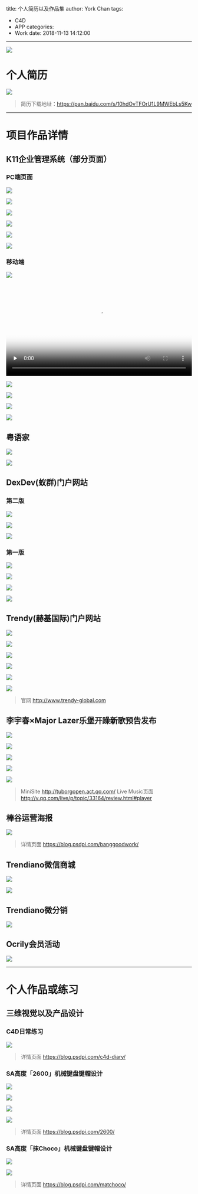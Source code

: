 title: 个人简历以及作品集
author: York Chan
tags: 
  - C4D
  - APP
categories: 
  - Work
date: 2018-11-13 14:12:00
---
![](http://image.psdpi.com/image/resume/resume/p1.jpg)

<!-- less -->


# 个人简历


![](http://image.psdpi.com/image/resume/resume/all.jpg)

> 简历下载地址：https://pan.baidu.com/s/10hdOvTFOrU1L9MWEbLs5Kw


******************************************************************************************     


# 项目作品详情


## K11企业管理系统（部分页面）

### PC端页面

![](http://image.psdpi.com/image/resume/k11/%E9%94%80%E5%94%AE%E6%95%B0%E6%8D%AEDashboard%201440.jpg)

![](http://image.psdpi.com/image/resume/k11/PC%E5%B7%A1%E5%9C%BAdashboard%201440.jpg)

![](http://image.psdpi.com/image/resume/k11/%E7%BB%9F%E8%AE%A1%E6%A6%82%E8%A7%88%201440%205.jpg)

![](http://image.psdpi.com/image/resume/k11/%E6%8B%9B%E5%95%86%E7%AE%A1%E7%90%86%EF%BC%88%E5%8D%A1%E7%89%87%EF%BC%892.jpg)

![](http://image.psdpi.com/image/resume/k11/%E9%97%AE%E9%A2%98%E7%AE%A1%E7%90%86%20%20%E5%BC%B9%E7%AA%97%E6%90%9C%E7%B4%A2%20%E9%BB%98%E8%AE%A4%E7%8A%B6%E6%80%81.jpg)

![](http://image.psdpi.com/image/resume/k11/%E8%AE%BE%E8%AE%A1%E8%A7%84%E8%8C%83.jpg) 


### 移动端

![](http://image.psdpi.com/image/resume/k11/y1.jpg)

<video style="width:100%;" id="video" controls="" preload="none" poster="http://image.psdpi.com/image/resume/k11/%E6%8E%92%E7%8F%AD%E7%A7%BB%E5%8A%A8%E7%AB%AF%E5%8A%A8%E6%95%88.jpg">
	<source style="width:100%;" id="mp4" src="http://image.psdpi.com/video/k11/%E6%8E%92%E7%8F%AD%E7%A7%BB%E5%8A%A8%E7%AB%AF%E5%8A%A8%E6%95%883.mp4" type="video/mp4">
</video>


![](http://image.psdpi.com/image/resume/k11/y2.jpg)

![](http://image.psdpi.com/image/resume/k11/y3.jpg)

![](http://image.psdpi.com/image/resume/k11/y4.jpg)

![](http://image.psdpi.com/image/resume/k11/y5.jpg)


## 粤语家

![](http://image.psdpi.com/image/resume/yueyujia/yueyu1.jpg)

![](http://image.psdpi.com/image/resume/yueyujia/yueyu2.jpg)


## DexDev(蚁群)门户网站

### 第二版

![](http://image.psdpi.com/image/resume/dexdev_v2/pc.jpg)

![](http://image.psdpi.com/image/resume/dexdev_v2/%E7%A7%BB%E5%8A%A8%E7%AB%AF.jpg)

![](http://image.psdpi.com/image/resume/dexdev_v2/%E7%A7%BB%E5%8A%A8%E7%AB%AFnav%E5%BC%B9%E7%AA%97.jpg)


### 第一版

![](http://image.psdpi.com/image/resume/dexdev/devdex_cover.png)

![](http://image.psdpi.com/image/resume/dexdev/pc_web_dexdev_v2.jpg)

![](http://image.psdpi.com/image/resume/dexdev/mb_web_dexdev_v2.jpg)

![](http://image.psdpi.com/image/resume/dexdev/mb_web_dexdev_nav_v2.jpg)


## Trendy(赫基国际)门户网站

![](http://image.psdpi.com/image/resume/trendy/1.jpg)

![](http://image.psdpi.com/image/resume/trendy/2.jpg)

![](http://image.psdpi.com/image/resume/trendy/2-1.jpg)

![](http://image.psdpi.com/image/resume/trendy/3.jpg)

![](http://image.psdpi.com/image/resume/trendy/4.jpg)

![](http://image.psdpi.com/image/resume/trendy/5.jpg)

> 官网 http://www.trendy-global.com


## 李宇春×Major Lazer乐堡开躁新歌预告发布

![](http://image.psdpi.com/image/resume/lebao/%E4%B9%90%E5%A0%A1%E6%9D%8E%E5%AE%87%E6%98%A5_%E8%85%BE%E8%AE%AF%E8%A7%86%E9%A2%91App_498%C3%97280.jpg)

![](http://image.psdpi.com/image/resume/lebao/m1.jpg)

![](http://image.psdpi.com/image/resume/lebao/m2.jpg)

![](http://image.psdpi.com/image/resume/lebao/m2-1.jpg)

![](http://image.psdpi.com/image/resume/lebao/m3.jpg)

> MiniSite http://tuborgopen.act.qq.com/
> Live Music页面 http://v.qq.com/live/p/topic/33164/review.html#player


## 棒谷运营海报

![](http://image.psdpi.com/image/resume/banggood/y1.jpg) 

> 详情页面 https://blog.psdpi.com/banggoodwork/


## Trendiano微信商城

![](http://image.psdpi.com/image/resume/trendy/v2_1_800.jpg) 

![](http://image.psdpi.com/image/resume/trendy/v2_2_800.jpg) 


## Trendiano微分销

![](http://image.psdpi.com/image/resume/trendy/v2_W1_800.jpg) 


## Ocrily会员活动

![](http://image.psdpi.com/image/resume/trendy/v2_O3_800.jpg) 


******************************************************************************************     


# 个人作品或练习


## 三维视觉以及产品设计

### C4D日常练习

![](http://image.psdpi.com/image/diary/cover.jpg)

> 详情页面 https://blog.psdpi.com/c4d-diary/


### SA高度「2600」机械键盘键帽设计

![](http://image.psdpi.com/image/2600/SA%282600%29.gif)

![](http://image.psdpi.com/image/2600/apple60.jpg)

![](http://image.psdpi.com/image/2600/ca66_10.jpg)

![](http://image.psdpi.com/image/2600/ca66_11.jpg)

> 详情页面 https://blog.psdpi.com/2600/


### SA高度「抹Choco」机械键盘键帽设计

![](http://image.psdpi.com/image/sa-mochoco/sa_mochoco_all.jpg)

![](http://image.psdpi.com/image/sa-mochoco/sa_mochoco_sa87_2.jpg)

> 详情页面 https://blog.psdpi.com/matchoco/


